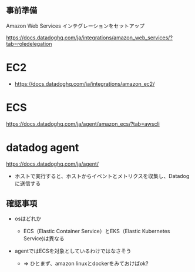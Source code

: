 ## 事前準備

Amazon Web Services インテグレーションをセットアップ

https://docs.datadoghq.com/ja/integrations/amazon_web_services/?tab=roledelegation


# EC2

- https://docs.datadoghq.com/ja/integrations/amazon_ec2/

# ECS

https://docs.datadoghq.com/ja/agent/amazon_ecs/?tab=awscli

# datadog agent

https://docs.datadoghq.com/ja/agent/

- ホストで実行すると、ホストからイベントとメトリクスを収集し、Datadog に送信する

## 確認事項

- osはどれか
    - ECS（Elastic Container Service）とEKS（Elastic Kubernetes Service)は異なる

- agentではECSを対象としているわけではなさそう
    - => ひとまず、amazon linuxとdockerをみておけばok?




